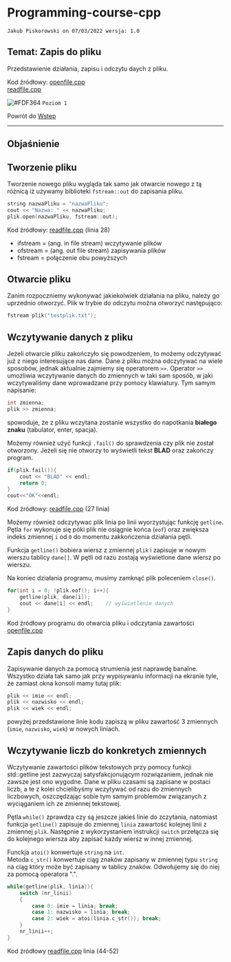 # Programming-course-cpp

`Jakub Piskorowski on 07/03/2022 wersja: 1.0`

## Temat: Zapis do pliku

Przedstawienie działania, zapisu i odczytu daych z pliku.

Kod źródłowy: [openfile.cpp](openfile.cpp) \
[readfile.cpp](readfile.cpp)

![#FDF364](https://via.placeholder.com/15/FDF364/000000?text=+) `Poziom 1`

Powrót do [Wstęp](/2-algorytmika/2-1-wstep/README.md)

---

## Objaśnienie

## Tworzenie pliku

Tworzenie nowego pliku wygląda tak samo jak otwarcie nowego z tą różnicą iż używamy biblioteki `fstream::out` do zapisania pliku.

```cpp
string nazwaPliku = "nazwaPliku";
cout << "Nazwa: " << nazwaPliku;
plik.open(nazwaPliku, fstream::out);
```

Kod źródłowy: [readfile.cpp](readfile.cpp) (linia 28)

- ifstream = (ang. in file stream) wczytywanie plików
- ofstream = (ang. out file stream) zapisywania plików
- fstream = połączenie obu powyższych

## Otwarcie pliku

Zanim rozpoczniemy wykonywać jakiekolwiek działania na pliku, należy go uprzednio otworzyć. Plik w trybie do odczytu można otworzyć następująco:

```cpp
fstream plik("testplik.txt");
```


## Wczytywanie danych z pliku

Jeżeli otwarcie pliku zakończyło się powodzeniem, to możemy odczytywać już z niego interesujące nas dane. Dane z pliku można odczytywać na wiele sposobów, jednak aktualnie zajmiemy się operatorem `>>`. Operator `>>` umożliwia wczytywanie danych do zmiennych w taki sam sposób, w jaki wczytywaliśmy dane wprowadzane przy pomocy klawiatury. Tym samym napisanie:

```cpp
int zmienna;
plik >> zmienna;
```

spowoduje, że z pliku wczytana zostanie wszystko do napotkania **białego znaku** (tabulator, enter, spacja).

Możemy również użyć funkcji `.fail()` do sprawdzenia czy plik nie został otworzony. Jeżeli się nie otworzy to wyświetli tekst **BLAD** oraz zakończy program.

```cpp
if(plik.fail()){
    cout << "BLAD" << endl;
    return 0;
}
cout<<"OK"<<endl;
```

Kod źródłowy: [readfile.cpp](readfile.cpp) (27 linia)

Możemy również odczytywac plik linia po linii wyorzystując funkcję `getline`. Pętla `for` wykonuje się póki plik nie osiągnie końca (`eof`) oraz zwiększa indeks zmiennej `i` od `0` do momentu zakkończenia działania pętli.

Funkcja `getline()` bobiera wiersz z zmiennej `plik` i zapisuje w nowym wierszu tablicy `dane[]`. W pętli od razu zostają wyświetlone dane wiersz po wierszu.

Na koniec działania programu, musimy zamknąć plik poleceniem `close()`.

```cpp
for(int i = 0; !plik.eof(); i++){
    getline(plik, dane[i]);     
    cout << dane[i] << endl;    // wyświetlenie danych 
} 
```

Kod źródłowy programu do otwarcia pliku i odczytania zawartości [openfile.cpp](openfile.cpp)


## Zapis danych do pliku

Zapisywanie danych za pomocą strumienia jest naprawdę banalne. Wszystko działa tak samo jak przy wypisywaniu informacji na ekranie tyle, że zamiast okna konsoli mamy tutaj plik:

```cpp
plik << imie << endl;
plik << nazwisko << endl;
plik << wiek << endl;
```

powyżej przedstawione linie kodu zapiszą w pliku zawartość 3 zmiennych (`imie`, `nazwisko`, `wiek`) w nowych liniach.

## Wczytywanie liczb do konkretych zmiennych

Wczytywanie zawartości plików tekstowych przy pomocy funkcji std::getline jest zazwyczaj satysfakcjonującym rozwiązaniem, jednak nie zawsze jest ono wygodne. Dane w pliku czasami są zapisane w postaci liczb, a te z kolei chcielibyśmy wczytywać od razu do zmiennych liczbowych, oszczędzając sobie tym samym problemów związanych z wyciąganiem ich ze zmiennej tekstowej.

Pętla `while()` zprawdza czy są jeszcze jakieś linie do zczytania, natomiast funkcja `getline()` zapisuje do zmiennej `linia` zawartość kolejnej linii z zmiennej `plik`. Następnie z wykorzystaniem instrukcji `switch` przełącza się do kolejnego wiersza aby zapisać każdy wiersz w innej zmiennej.

Funckja `atoi()` konwertuje `string` na `int`. \
Metoda `c_str()` konwertuje ciąg znaków zapisany w zmiennej typu `string` na ciąg który może być zapisany w tablicy znaków. Odwołujemy się do niej za pomocą operatora ".".

```cpp
while(getline(plik, linia)){
    switch (nr_linii)
    {
        case 0: imie = linia; break;
        case 1: nazwisko = linia; break;
        case 2: wiek = atoi(linia.c_str()); break;
    }
    nr_linii++;
}
```

Kod źródłowy [readfile.cpp](readfile.cpp) linia (44-52)
